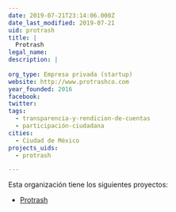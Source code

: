 ```yaml
---
date: 2019-07-21T23:14:06.000Z
date_last_modified: 2019-07-21
uid: protrash
title: |
  Protrash
legal_name: 
description: |
  
org_type: Empresa privada (startup)
website: http://www.protrashco.com
year_founded: 2016
facebook: 
twitter: 
tags:
  - transparencia-y-rendicion-de-cuentas
  - participación-ciudadana
cities: 
  - Ciudad de México
projects_uids:
  - protrash

---
```


Esta organización tiene los siguientes proyectos:

- [Protrash](/proyectos/protrash)
